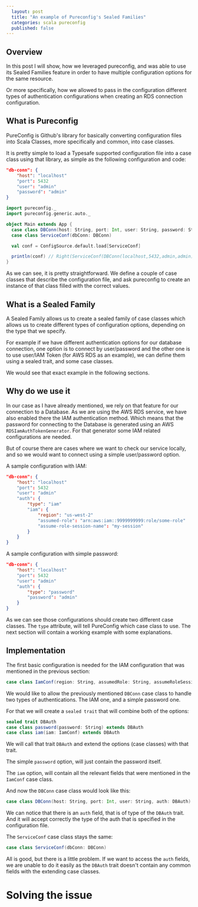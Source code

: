 ```yaml
---
  layout: post
  title: "An example of Pureconfig's Sealed Families"
  categories: scala pureconfig
  published: false
---
```

## Overview
In this post I will show, how we leveraged pureconfig, and was able to use
its Sealed Families feature in order to have multiple configuration options
for the same resource.

Or more specifically, how we allowed to pass in the configuration
different types of authentication configurations when creating an
RDS connection configuration.
## What is Pureconfig
PureConfig is Github's library for basically converting configuration files
into Scala Classes, more specifically and common, into case classes.

It is pretty simple to load a Typesafe supported configuration file into a case class using that
library, as simple as the following configuration and code:
```json
"db-conn": {
    "host": "localhost"
    "port": 5432
    "user": "admin"
    "password": "admin"
}
```

```scala
import pureconfig._
import pureconfig.generic.auto._

object Main extends App {
  case class DBConn(host: String, port: Int, user: String, password: String)
  case class ServiceConf(dbConn: DBConn)

  val conf = ConfigSource.default.load[ServiceConf]

  println(conf) // Right(ServiceConf(DBConn(localhost,5432,admin,admin)))
}
```
As we can see, it is pretty straightforward. We define a couple of case classes
that describe the configuration file, and ask pureconfig to create an instance
of that class filled with the correct values.
## What is a Sealed Family
A Sealed Family allows us to create a sealed family of case classes which allows
us to create different types of configuration options, depending on the type
that we specify.

For example if we have different authentication options for our database connection,
one option is to connect by user/password and the other one is to use
user/IAM Token (for AWS RDS as an example), we can define them using a sealed trait,
and some case classes.

We would see that exact example in the following sections.

## Why do we use it
In our case as I have already mentioned, we rely on that feature for our connection
to a Database. As we are using the AWS RDS service, we have also enabled there
the IAM authentication method. Which means that the password for connecting to the
Database is generated using an AWS `RDSIamAuthTokenGenerator`. For that generator
some IAM related configurations are needed.

But of course there are cases where we want to check our service locally, and so
we would want to connect using a simple user/password option.

A sample configuration with IAM:
```json
"db-conn": {
    "host": "localhost"
    "port": 5432
    "user": "admin"
    "auth": {
        "type": "iam"
        "iam": {
            "region": "us-west-2"
            "assumed-role": "arn:aws:iam::9999999999:role/some-role"
            "assume-role-session-name": "my-session"
        }
    }
}
```

A sample configuration with simple password:
```json
"db-conn": {
    "host": "localhost"
    "port": 5432
    "user": "admin"
    "auth": {
        "type": "password"
        "password": "admin"
    }
}
```
As we can see those configurations should create two different case classes.
The `type` attribute, will tell PureConfig which case class to use.
The next section will contain a working example with some explanations.
## Implementation
The first basic configuration is needed for the IAM configuration that was mentioned
in the previous section:
```scala
case class IamConf(region: String, assumedRole: String, assumeRoleSessionName: String)
```
We would like to allow the previously mentioned `DBConn` case class to handle two types
of authentications. The IAM one, and a simple password one.

For that we will create a `sealed trait` that will combine both of the options:
```scala
sealed trait DBAuth
case class password(password: String) extends DBAuth
case class iam(iam: IamConf) extends DBAuth
```
We will call that trait `DBAuth` and extend the options (case classes) with that trait.

The simple `password` option, will just contain the password itself.

The `iam` option, will contain all the relevant fields that were mentioned in the `IamConf` case class.

And now the `DBConn` case class would look like this:
```scala
case class DBConn(host: String, port: Int, user: String, auth: DBAuth)
```
We can notice that there is an `auth` field, that is of type of the `DBAuth` trait. And it will accept
correctly the type of the auth that is specified in the configuration file.

The `ServiceConf` case class stays the same:
```scala
case class ServiceConf(dbConn: DBConn)
```

All is good, but there is a little problem. If we want to access the `auth` fields,
we are unable to do it easily as the `DBAuth` trait doesn't contain any common fields
with the extending case classes.

# Solving the issue
